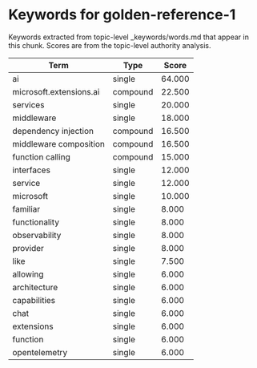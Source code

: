 # Keywords for golden-reference-1

Keywords extracted from topic-level _keywords/words.md that appear in this chunk.
Scores are from the topic-level authority analysis.

| Term | Type | Score |
|------|------|-------|
| ai | single | 64.000 |
| microsoft.extensions.ai | compound | 22.500 |
| services | single | 20.000 |
| middleware | single | 18.000 |
| dependency injection | compound | 16.500 |
| middleware composition | compound | 16.500 |
| function calling | compound | 15.000 |
| interfaces | single | 12.000 |
| service | single | 12.000 |
| microsoft | single | 10.000 |
| familiar | single | 8.000 |
| functionality | single | 8.000 |
| observability | single | 8.000 |
| provider | single | 8.000 |
| like | single | 7.500 |
| allowing | single | 6.000 |
| architecture | single | 6.000 |
| capabilities | single | 6.000 |
| chat | single | 6.000 |
| extensions | single | 6.000 |
| function | single | 6.000 |
| opentelemetry | single | 6.000 |
